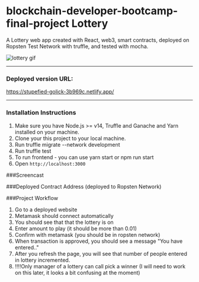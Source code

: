 # blockchain-developer-bootcamp-final-project Lottery

A Lottery web app created with React, web3, smart contracts, deployed on Ropsten Test Network with truffle, and tested with mocha.

![lottery gif](https://media.giphy.com/media/UOvh7Fw9fo7KM/giphy.gif)

<hr />

### Deployed version URL:
https://stupefied-golick-3b969c.netlify.app/


<hr />

### Installation Instructions
1. Make sure you have Node.js >= v14, Truffle and Ganache and Yarn installed on your machine.
2. Clone your this project to your local machine.
3. Run truffle migrate --network development
4. Run truffle test
5. To run frontend - you can use yarn start or npm run start 
6. Open `http://localhost:3000`


###Screencast


###Deployed Contract Address (deployed to Ropsten Network)


###Project Workflow 

1. Go to a deployed website
2. Metamask should connect automatically
3. You should see that that the lottery is on
4. Enter amount to play (it should be more than 0.01)
5. Confirm with metamask (you should be in ropsten network)
6. When transaction is approved, you should see a message "You have entered.."
7. After you refresh the page, you will see that number of people entered in lottery incremented.
8. !!!!Only manager of a lottery can call pick a winner (I will need to work on this later, it looks a bit confusing at the moment)

